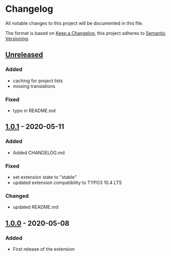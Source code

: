 # Changelog

All notable changes to this project will be documented in this file.

The format is based on [Keep a Changelog](https://keepachangelog.com/en/1.0.0/),
this project adheres to [Semantic Versioning](https://semver.org/spec/v2.0.0.html).

## [Unreleased]
### Added

- caching for project lists
- missing translations

### Fixed
- typo in README.md

## [1.0.1] - 2020-05-11

### Added

- Added CHANGELOG.md

### Fixed

- set extension state to "stable"
- updated extension compatibility to TYPO3 10.4 LTS

### Changed

- updated README.md

## [1.0.0] - 2020-05-08

### Added

- First release of the extension

[unreleased]: https://github.com/jazzica/wechange/compare/1.0.1...HEAD
[1.0.1]: https://github.com/jazzica/wechange/compare/1.0.0...1.0.1
[1.0.0]: https://github.com/jazzica/wechange/compare/b4d22a38...1.0.0
